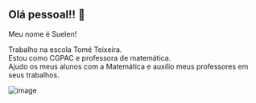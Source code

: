 ## Olá pessoal!! 👋                     
Meu nome é Suelen!                    
               
Trabalho na escola Tomé Teixeira.                                              
Estou como CGPAC e professora de matemática.                                                                  
Ajudo os meus alunos com a Matemática e auxílio meus professores em seus trabalhos. 

![image](https://github.com/Prinsus/Prinsus-/assets/169842686/4c488a3e-c777-41ac-8dbf-28ecb6dc132e)



